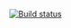 [![Build status](https://ci.appveyor.com/api/projects/status/97dlt5ilqrvw3k7b/branch/master?svg=true)](https://ci.appveyor.com/project/stodoriko/aqa-code/branch/master)